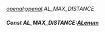 _[openal](../../modules/openal/openal-module.md):[openal](../../modules/openal/openal-module.md).AL\_MAX\_DISTANCE_
##### Const AL\_MAX\_DISTANCE:[ALenum](../../modules/openal/openal-alenum.md)

